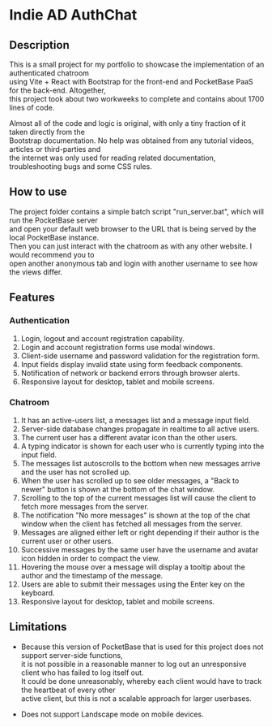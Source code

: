 # Indie AD AuthChat

## Description

This is a small project for my portfolio to showcase the implementation of an authenticated chatroom  
using Vite + React with Bootstrap for the front-end and PocketBase PaaS for the back-end. Altogether,  
this project took about two workweeks to complete and contains about 1700 lines of code.

Almost all of the code and logic is original, with only a tiny fraction of it taken directly from the  
Bootstrap documentation. No help was obtained from any tutorial videos, articles or third-parties and  
the internet was only used for reading related documentation, troubleshooting bugs and some CSS rules.  

## How to use

The project folder contains a simple batch script "run_server.bat", which will run the PocketBase server  
and open your default web browser to the URL that is being served by the local PocketBase instance.  
Then you can just interact with the chatroom as with any other website. I would recommend you to  
open another anonymous tab and login with another username to see how the views differ.

## Features

### Authentication

1. Login, logout and account registration capability.
1. Login and account registration forms use modal windows. 
1. Client-side username and password validation for the registration form.
1. Input fields display invalid state using form feedback components.
1. Notification of network or backend errors through browser alerts.
1. Responsive layout for desktop, tablet and mobile screens.

### Chatroom

1. It has an active-users list, a messages list and a message input field.
1. Server-side database changes propagate in realtime to all active users.
1. The current user has a different avatar icon than the other users.
1. A typing indicator is shown for each user who is currently typing into the input field.
1. The messages list autoscrolls to the bottom when new messages arrive and the user has not scrolled up.
1. When the user has scrolled up to see older messages, a "Back to newer" button is shown at the bottom of the chat window.
1. Scrolling to the top of the current messages list will cause the client to fetch more messages from the server.
1. The notification "No more messages" is shown at the top of the chat window when the client has fetched all messages from the server.
1. Messages are aligned either left or right depending if their author is the current user or other users.
1. Successive messages by the same user have the username and avatar icon hidden in order to compact the view.
1. Hovering the mouse over a message will display a tooltip about the author and the timestamp of the message.
1. Users are able to submit their messages using the Enter key on the keyboard.
1. Responsive layout for desktop, tablet and mobile screens.

## Limitations

+ Because this version of PocketBase that is used for this project does not support server-side functions,  
it is not possible in a reasonable manner to log out an unresponsive client who has failed to log itself out.  
It could be done unreasonably, whereby each client would have to track the heartbeat of every other  
active client, but this is not a scalable approach for larger userbases.  

+ Does not support Landscape mode on mobile devices.
